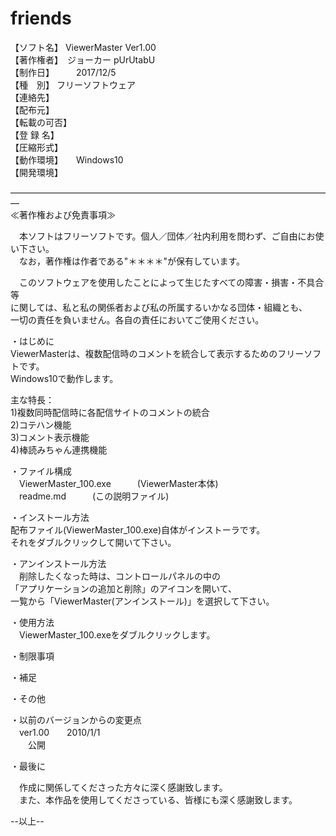 ﻿# friends
【ソフト名】	ViewerMaster Ver1.00  
【著作権者】　ジョーカー pUrUtabU  
【制作日】　　　2017/12/5  
【種　別】	フリーソフトウェア  
【連絡先】  
【配布元】  
【転載の可否】  
【登 録 名】  
【圧縮形式】  
【動作環境】　　Windows10  
【開発環境】  
  
―――――――――――――――――――――――――――――――――――――  
≪著作権および免責事項≫  
  
　本ソフトはフリーソフトです。個人／団体／社内利用を問わず、ご自由にお使い下さい。  
　なお，著作権は作者である"＊＊＊＊"が保有しています。  
  
　このソフトウェアを使用したことによって生じたすべての障害・損害・不具合等  
に関しては、私と私の関係者および私の所属するいかなる団体・組織とも、  
一切の責任を負いません。各自の責任においてご使用ください。  


・はじめに  
  ViewerMasterは、複数配信時のコメントを統合して表示するためのフリーソフトです。  
  Windows10で動作します。  
  
  主な特長：  
  1)複数同時配信時に各配信サイトのコメントの統合  
  2)コテハン機能  
  3)コメント表示機能  
  4)棒読みちゃん連携機能  
  
・ファイル構成  
　ViewerMaster_100.exe　　　(ViewerMaster本体)  
　readme.md　　　(この説明ファイル)  
  
・インストール方法  
  配布ファイル(ViewerMaster_100.exe)自体がインストーラです。  
  それをダブルクリックして開いて下さい。  
  
  
・アンインストール方法  
 　削除したくなった時は、コントロールパネルの中の  
  「アプリケーションの追加と削除」のアイコンを開いて、  
  一覧から「ViewerMaster(アンインストール)」を選択して下さい。  
  
  
・使用方法  
　ViewerMaster_100.exeをダブルクリックします。  
  
  
・制限事項  
  
  
・補足
  
  
・その他
  
  
・以前のバージョンからの変更点  
　ver1.00　　2010/1/1  
　　公開  
  
・最後に  
  
　作成に関係してくださった方々に深く感謝致します。  
　また、本作品を使用してくださっている、皆様にも深く感謝致します。  
  
  
  
--以上--  